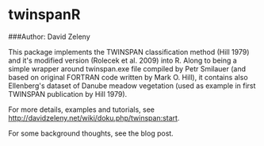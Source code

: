 # twinspanR

###Author: David Zeleny

This package implements the TWINSPAN classification method (Hill 1979) and it's modified version (Rolecek et al. 2009) into R. Along to being a simple wrapper around twinspan.exe file compiled by Petr Smilauer (and based on original FORTRAN code written by Mark O. Hill), it contains also Ellenberg's dataset of Danube meadow vegetation (used as example in first TWINSPAN publication by Hill 1979).

For more details, examples and tutorials, see http://davidzeleny.net/wiki/doku.php/twinspan:start.

For some background thoughts, see the blog post.
